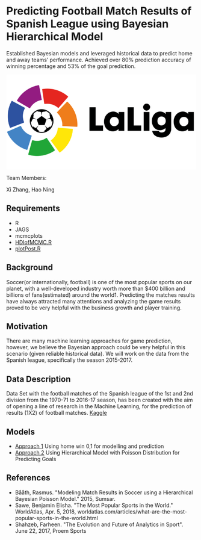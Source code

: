 # Predicting Football Match Results of Spanish League using Bayesian Hierarchical Model
Established Bayesian models and leveraged historical data to predict home and away teams’ performance. Achieved over 80% prediction accuracy of winning percentage and 53% of the goal prediction.
<div align="center">
<img src=" https://github.com/f0000000x/Football-Prediction-by-Bayesian-Method/blob/master/Images/Banner.png" align=center />
</div>

Team Members:

Xi Zhang, Hao Ning

## Requirements
* R
* JAGS
* mcmcplots
* [HDIofMCMC.R]()
* [plotPost.R]()

## Background
Soccer(or internationally, football) is one of the most popular sports on our planet, with a well-developed industry worth more than $400 billion and billions of fans(estimated) around the world1. Predicting the matches results have always attracted many attentions and analyzing the game results proved to be very helpful with the business growth and player training. 

## Motivation
There are many machine learning approaches for game prediction, however, we believe the Bayesian approach could be very helpful in this scenario (given reliable historical data). We will work on the data from the Spanish league, specifically the season 2015-2017.

## Data Description
Data Set with the football matches of the Spanish league of the 1st and 2nd division from the 1970-71 to 2016-17 season, has been created with the aim of opening a line of research in the Machine Learning, for the prediction of results (1X2) of football matches.
[Kaggle](https://www.kaggle.com/ricardomoya/football-matches-of-spanish-league)

## Models
* [Approach 1](https://github.com/f0000000x/Football-Prediction-by-Bayesian-Method/blob/master/Code/Final%20Project%20Team%202%20-%20Approach%201.R)
Using home win 0,1 for modelling and prediction
* [Approach 2](https://github.com/f0000000x/Football-Prediction-by-Bayesian-Method/blob/master/Code/Final%20Project%20Team%202%20-%20Approach%202.R)
Using Hierarchical Model with Poisson Distribution for Predicting Goals

## References
* Bååth, Rasmus. "Modeling Match Results in Soccer using a Hierarchical Bayesian Poisson Model." 2015, Sumsar.
* Sawe, Benjamin Elisha. "The Most Popular Sports in the World." WorldAtlas, Apr. 5, 2018, worldatlas.com/articles/what-are-the-most-popular-sports-in-the-world.html
* Shahzeb, Farheen. "The Evolution and Future of Analytics in Sport". June 22, 2017, Proem Sports

